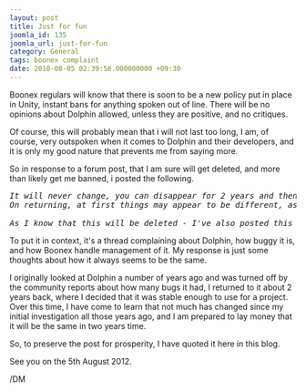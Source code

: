 ```yaml
---
layout: post
title: Just for fun
joomla_id: 135
joomla_url: just-for-fun
category: General
tags: boonex complaint
date: 2010-08-05 02:39:58.000000000 +09:30
---
```

<p>Boonex regulars will know that there is soon to be a new policy put in place in Unity, instant bans for anything spoken out of line. There will be no opinions about Dolphin allowed, unless they are positive, and no critiques.</p>
<p>Of course, this will probably mean that i will not last too long, I am, of course, very outspoken when it comes to Dolphin and their developers, and it is only my good nature that prevents me from saying more.</p>
<p>So in response to a forum post, that I am sure will get deleted, and more than likely get me banned, i posted the following.</p>
<pre><em>It will never change, you can disappear for 2 years and then come back here and things will be exactly like they were when you left. (except that the version number will be different) . </em><br><em>On returning, at first things may appear to be different, as they will be dressed up in a different way, but the same issues will persist, the same complaints will be made about how the issues are handled, the same regulars will be in the forums complaining about how crap the support is, the same webmasters will be holding out, waiting for the magic version that will allow them to take their sites live, and the same core developers will be selling mods that should be core features.</em><br><br><em>As I know that this will be deleted - I've also posted this on my site - to prove a point. Come back and check in 2 years - It will be the same - I will stake money on it.</em></pre>
<p>To put it in context, it's a thread complaining about Dolphin, how buggy it is, and how Boonex handle management of it. My response is just some thoughts about how it always seems to be the same.</p>
<p>I originally looked at Dolphin a number of years ago and was turned off by the community reports about how many bugs it had, I returned to it about 2 years back, where I decided that it was stable enough to use for a project. Over this time, I have come to learn that not much has changed since my initial investigation all those years ago, and I am prepared to lay money that it will be the same in two years time.</p>
<p>So, to preserve the post for prosperity, I have quoted it here in this blog.</p>
<p>See you on the 5th August 2012.</p>
<p>/DM</p>
